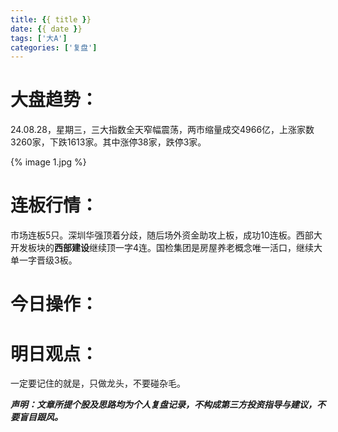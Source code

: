 ```yaml
---
title: {{ title }}
date: {{ date }}
tags: ['大A']
categories: ['复盘']
---
```




# 大盘趋势：

24.08.28，星期三，三大指数全天窄幅震荡，两市缩量成交4966亿，上涨家数3260家，下跌1613家。其中涨停38家，跌停3家。

{% image 1.jpg %}

# 连板行情：

市场连板5只。深圳华强顶着分歧，随后场外资金助攻上板，成功10连板。西部大开发板块的**西部建设**继续顶一字4连。国检集团是房屋养老概念唯一活口，继续大单一字晋级3板。

<!--more-->



# 今日操作：

# 明日观点：





一定要记住的就是，只做龙头，不要碰杂毛。



***声明：文章所提个股及思路均为个人复盘记录，不构成第三方投资指导与建议，不要盲目跟风。***
